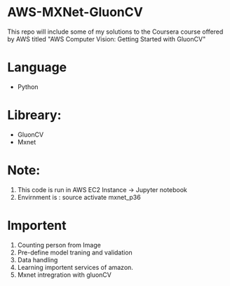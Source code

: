 # AWS-MXNet-GluonCV
This repo will include some of my solutions to the Coursera course offered by AWS titled "AWS Computer Vision: Getting Started with GluonCV" 


# Language
  * Python
  
# Libreary:
  * GluonCV
  * Mxnet
  
# Note:
1) This code is run in AWS EC2 Instance -> Jupyter notebook
2) Envirnment is : source activate mxnet_p36

# Importent

1. Counting person from Image
2. Pre-define model traning and validation
3. Data handling 
4. Learning importent services of amazon.
5. Mxnet intregration with gluonCV
